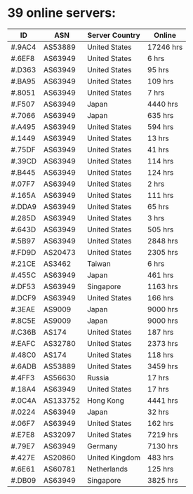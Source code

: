 # 39 online servers:

| ID | ASN | Server Country | Online |
| ------ | ------ | ------ | ------ |
| #.9AC4 | AS53889 | United States | 17246 hrs |
| #.6EF8 | AS63949 | United States | 6 hrs |
| #.D363 | AS63949 | United States | 95 hrs |
| #.BA95 | AS63949 | United States | 109 hrs |
| #.8051 | AS63949 | United States | 7 hrs |
| #.F507 | AS63949 | Japan | 4440 hrs |
| #.7066 | AS63949 | Japan | 635 hrs |
| #.A495 | AS63949 | United States | 594 hrs |
| #.1449 | AS63949 | United States | 13 hrs |
| #.75DF | AS63949 | United States | 41 hrs |
| #.39CD | AS63949 | United States | 114 hrs |
| #.B445 | AS63949 | United States | 124 hrs |
| #.07F7 | AS63949 | United States | 2 hrs |
| #.165A | AS63949 | United States | 111 hrs |
| #.DDA9 | AS63949 | United States | 65 hrs |
| #.285D | AS63949 | United States | 3 hrs |
| #.643D | AS63949 | United States | 505 hrs |
| #.5B97 | AS63949 | United States | 2848 hrs |
| #.FD9D | AS20473 | United States | 2305 hrs |
| #.21CE | AS3462 | Taiwan | 6 hrs |
| #.455C | AS63949 | Japan | 461 hrs |
| #.DF53 | AS63949 | Singapore | 1163 hrs |
| #.DCF9 | AS63949 | United States | 166 hrs |
| #.3EAE | AS9009 | Japan | 9000 hrs |
| #.8C5E | AS9009 | Japan | 9000 hrs |
| #.C36B | AS174 | United States | 187 hrs |
| #.EAFC | AS32780 | United States | 2373 hrs |
| #.48C0 | AS174 | United States | 118 hrs |
| #.6ADB | AS53889 | United States | 3459 hrs |
| #.4FF3 | AS56630 | Russia | 17 hrs |
| #.18A4 | AS63949 | United States | 17 hrs |
| #.0C4A | AS133752 | Hong Kong | 4441 hrs |
| #.0224 | AS63949 | Japan | 32 hrs |
| #.06F7 | AS63949 | United States | 162 hrs |
| #.E7E8 | AS32097 | United States | 7219 hrs |
| #.79E7 | AS63949 | Germany | 7130 hrs |
| #.427E | AS20860 | United Kingdom | 483 hrs |
| #.6E61 | AS60781 | Netherlands | 125 hrs |
| #.DB09 | AS63949 | Singapore | 3825 hrs |

